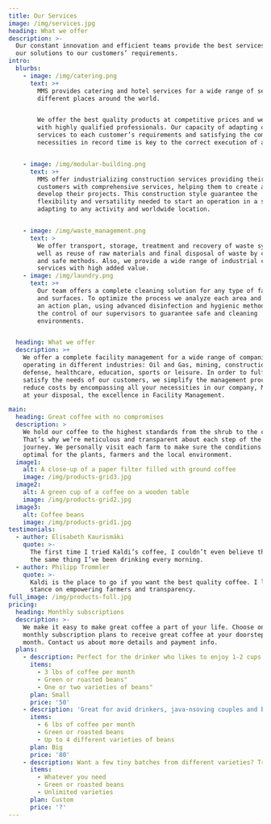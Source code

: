 ```yaml
---
title: Our Services
image: /img/services.jpg
heading: What we offer
description: >-
  Our constant innovation and efficient teams provide the best services adapting
  our solutions to our customers’ requirements.
intro:
  blurbs:
    - image: /img/catering.png
      text: >+
        MMS provides catering and hotel services for a wide range of sectors in
        different places around the world.


        We offer the best quality products at competitive prices and we work
        with highly qualified professionals. Our capacity of adapting our
        services to each customer’s requirements and satisfying the company's
        necessities in record time is key to the correct execution of a project.


    - image: /img/modular-building.png
      text: >+
        MMS offer industrializing construction services providing their
        customers with comprehensive services, helping them to create and
        develop their projects. This construction style guarantee the
        flexibility and versatility needed to start an operation in a short term
        adapting to any activity and worldwide location.


    - image: /img/waste_management.png
      text: >
        We offer transport, storage, treatment and recovery of waste systems, as
        well as reuse of raw materials and final disposal of waste by controlled
        and safe methods. Also, we provide a wide range of industrial cleaning
        services with high added value.
    - image: /img/laundry.png
      text: >+
        Our team offers a complete cleaning solution for any type of facilities
        and surfaces. To optimize the process we analyze each area and organize
        an action plan, using advanced disinfection and hygienic methods, with
        the control of our supervisors to guarantee safe and cleaning
        environments.


  heading: What we offer
  description: >+
    We offer a complete facility management for a wide range of companies
    operating in different industries: Oil and Gas, mining, construction,
    defense, healthcare, education, sports or leisure. In order to fulfill and
    satisfy the needs of our customers, we simplify the management process and
    reduce costs by encompassing all your necessities in our company, MMS always
    at your disposal, the excellence in Facility Management.

main:
  heading: Great coffee with no compromises
  description: >
    We hold our coffee to the highest standards from the shrub to the cup.
    That’s why we’re meticulous and transparent about each step of the coffee’s
    journey. We personally visit each farm to make sure the conditions are
    optimal for the plants, farmers and the local environment.
  image1:
    alt: A close-up of a paper filter filled with ground coffee
    image: /img/products-grid3.jpg
  image2:
    alt: A green cup of a coffee on a wooden table
    image: /img/products-grid2.jpg
  image3:
    alt: Coffee beans
    image: /img/products-grid1.jpg
testimonials:
  - author: Elisabeth Kaurismäki
    quote: >-
      The first time I tried Kaldi’s coffee, I couldn’t even believe that was
      the same thing I’ve been drinking every morning.
  - author: Philipp Trommler
    quote: >-
      Kaldi is the place to go if you want the best quality coffee. I love their
      stance on empowering farmers and transparency.
full_image: /img/products-full.jpg
pricing:
  heading: Monthly subscriptions
  description: >-
    We make it easy to make great coffee a part of your life. Choose one of our
    monthly subscription plans to receive great coffee at your doorstep each
    month. Contact us about more details and payment info.
  plans:
    - description: Perfect for the drinker who likes to enjoy 1-2 cups per day.
      items:
        - 3 lbs of coffee per month
        - Green or roasted beans"
        - One or two varieties of beans"
      plan: Small
      price: '50'
    - description: 'Great for avid drinkers, java-nsoving couples and bigger crowds'
      items:
        - 6 lbs of coffee per month
        - Green or roasted beans
        - Up to 4 different varieties of beans
      plan: Big
      price: '80'
    - description: Want a few tiny batches from different varieties? Try our custom plan
      items:
        - Whatever you need
        - Green or roasted beans
        - Unlimited varieties
      plan: Custom
      price: '?'
---
```


